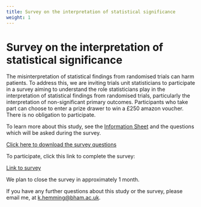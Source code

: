 ```yaml
---
title: Survey on the interpretation of statistical significance
weight: 1
---
```


# Survey on the interpretation of statistical significance
The misinterpretation of statistical findings from randomised trials can harm patients. To address this, we are inviting trials unit statisticians to participate in a survey aiming to understand the role statisticians play in the interpretation of statistical findings from randomised trials, particularly the interpretation of non-significant primary outcomes. Participants who take part can choose to enter a prize drawer to win a £250 amazon voucher. There is no obligation to participate.

To learn more about this study, see the [Information Sheet](statsig_participant) and the questions which will be asked during the survey.

<a href="/docs/Interpretation Of StatisticalSig Survey Questions v2.1.pdf" download>Click here to download the survey questions</a>

To participate, click this link to complete the survey: 

[Link to survey](https://redcap.link/fk4gxpyb)

We plan to close the survey in approximately 1 month.

If you have any further questions about this study or the survey, please email me, at k.hemming@bham.ac.uk.